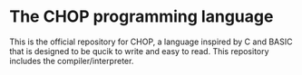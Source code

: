 # The CHOP programming language

This is the official repository for CHOP, a language inspired by C and BASIC that is designed to be qucik to write and easy to read. This repository includes the compiler/interpreter.
